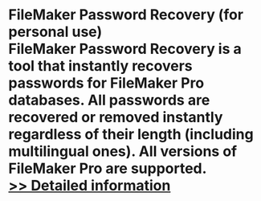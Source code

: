 # FileMaker Password Recovery (for personal use)<br />FileMaker Password Recovery is a tool that instantly recovers passwords for FileMaker Pro databases. All passwords are recovered or removed instantly regardless of their length (including multilingual ones). All versions of FileMaker Pro are supported.<br />[>> Detailed information](https://secure.shareit.com/shareit/product.html?productid=300058892&affiliateid=200057808)